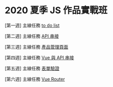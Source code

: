 #  2020 夏季 JS 作品實戰班

[第一週] 主線任務 [to do list](https://jamiechenjc.github.io/Javascript2020/week%201/todolist/index.html)

[第二週] 主線任務 [API 串接](https://jamiechenjc.github.io/Javascript2020/week_2/products/index.html)

[第三週] 主線任務 [產品管理頁面](https://jamiechenjc.github.io/Javascript2020/week_3/products/index.html)

[第四週] 主線任務 [Vue 與 API 串接](https://jamiechenjc.github.io/Javascript2020/week_4/products/login.html)

[第五週] 主線任務 [表單驗證](https://jamiechenjc.github.io/Javascript2020/week_5/products/index.html)

[第六週] 主線任務 [Vue Router](https://jamiechenjc.github.io/Javascript2020/week_6/)
